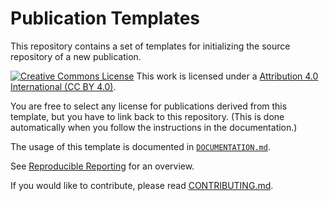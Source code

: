 # Publication Templates

This repository contains a set of templates for initializing the source repository of a new publication.

[![Creative Commons License](https://i.creativecommons.org/l/by-nc-sa/4.0/88x31.png)](http://creativecommons.org/licenses/by-nc-sa/4.0/)
This work is licensed under a [Attribution 4.0 International (CC BY 4.0)](https://creativecommons.org/licenses/by/4.0/).

You are free to select any license for publications derived from this template,
but you have to link back to this repository.
(This is done automatically when you follow the instructions in the documentation.)

The usage of this template is documented in [`DOCUMENTATION.md`](DOCUMENTATION.md).

See [Reproducible Reporting](https://github.com/reproducible-reporting) for an overview.

If you would like to contribute, please read [CONTRIBUTING.md](https://github.com/reproducible-reporting/.github/blob/main/CONTRIBUTING.md).
